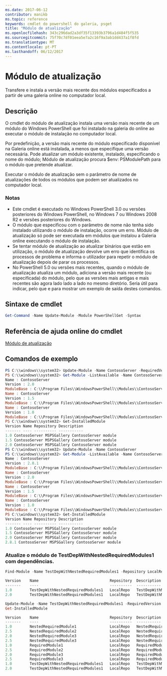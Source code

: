 ```yaml
---
ms.date: 2017-06-12
contributor: manikb
ms.topic: reference
keywords: cmdlet do powershell do galeria, psget
title: "Módulo de atualização"
ms.openlocfilehash: 343c296dad2a3df35f13393b3796a1d484f5f535
ms.sourcegitcommit: 75f70c7df01eea5e7a2c16f9a3ab1dd437a1f8fd
ms.translationtype: MT
ms.contentlocale: pt-PT
ms.lasthandoff: 06/12/2017
---
```

# <a name="update-module"></a>Módulo de atualização

Transfere e instala a versão mais recente dos módulos especificados a partir de uma galeria online no computador local.

## <a name="description"></a>Descrição

O cmdlet do módulo de atualização instala uma versão mais recente de um módulo do Windows PowerShell que foi instalado na galeria do online ao executar o módulo de instalação no computador local.

Por predefinição, a versão mais recente do módulo especificado disponível na Galeria online está instalada, a menos que especifique uma versão necessária. Pode atualizar um módulo existente, instalado, especificando o nome do módulo; Módulo de atualização procura $env: PSModulePath para o módulo que pretende atualizar.

Executar o módulo de atualização sem o parâmetro de nome de atualizações de todos os módulos que podem ser atualizados no computador local.

### <a name="notes"></a>Notas

- Este cmdlet é executado no Windows PowerShell 3.0 ou versões posteriores do Windows PowerShell, no Windows 7 ou Windows 2008 R2 e versões posteriores do Windows.
- O módulo que especificou com o parâmetro de nome não tenha sido instalado utilizando o módulo de instalação, ocorre um erro. Módulo de atualização só pode ser executada em módulos que instalou a Galeria online executando o módulo de instalação.
- Se tentar módulo de atualização ao atualizar binários que estão em utilização, o módulo de atualização devolve um erro que identifica os processos de problema e informa o utilizador para repetir o módulo de atualização depois de parar os processos.
- No PowerShell 5.0 ou versões mais recentes, quando o módulo de atualização atualiza um módulo, adiciona a versão mais recente (ou especificada) do módulo, pelo que as versões mais antigas e mais recentes são agora lado lado a lado no mesmo diretório. Seria útil para indicar, pelo que e para mostrar um exemplo de saída destes comandos.


## <a name="cmdlet-syntax"></a>Sintaxe de cmdlet
```powershell
Get-Command -Name Update-Module -Module PowerShellGet -Syntax
```

## <a name="cmdlet-online-help-reference"></a>Referência de ajuda online do cmdlet

[Módulo de atualização](http://go.microsoft.com/fwlink/?LinkID=398576)


## <a name="example-commands"></a>Comandos de exemplo

```powershell
PS C:\\windows\\system32> Update-Module -Name ContosoServer -RequiredVersion 1.5
PS C:\\windows\\system32> Get-Module -ListAvailable -Name ContosoServer | Format-List Name,Version,ModuleBase
Name : ContosoServer
Version : 2.0
ModuleBase : C:\\Program Files\\WindowsPowerShell\\Modules\\ContosoServer\\2.0
Name : ContosoServer
Version : 1.5
ModuleBase : C:\\Program Files\\WindowsPowerShell\\Modules\\ContosoServer\\1.5
Name : ContosoServer
Version : 1.0
ModuleBase : C:\\Program Files\\WindowsPowerShell\\Modules\\ContosoServer\\1.0
PS C:\\windows\\system32> Get-InstalledModule
Version Name Repository Description
------- ---- ---------- -----------
1.0 ContosoServer MSPSGallery ContosoServer module
1.5 ContosoServer MSPSGallery ContosoServer module
2.0 ContosoServer MSPSGallery ContosoServer module
PS C:\\windows\\system32> Update-Module -Name ContosoServer
PS C:\\windows\\system32> Get-Module -ListAvailable -Name ContosoServer | Format-List Name,Version,ModuleBase
Name : ContosoServer
Version : 2.8.1
ModuleBase : C:\\Program Files\\WindowsPowerShell\\Modules\\ContosoServer\\2.8.1
Name : ContosoServer
Version : 2.0
ModuleBase : C:\\Program Files\\WindowsPowerShell\\Modules\\ContosoServer\\2.0
Name : ContosoServer
Version : 1.5
ModuleBase : C:\\Program Files\\WindowsPowerShell\\Modules\\ContosoServer\\1.5
Name : ContosoServer
Version : 1.0
ModuleBase : C:\\Program Files\\WindowsPowerShell\\Modules\\ContosoServer\\1.0
PS C:\\windows\\system32> Get-InstalledModule
Version Name Repository Description
------- ---- ---------- -----------
1.0 ContosoServer MSPSGallery ContosoServer module
1.5 ContosoServer MSPSGallery ContosoServer module
2.0 ContosoServer MSPSGallery ContosoServer module
2.8.1 ContosoServer MSPSGallery ContosoServer module
```


###  <a name="update-the-testdepwithnestedrequiredmodules1-module-with-dependencies"></a>Atualize o módulo de TestDepWithNestedRequiredModules1 com dependências.
```powershell
Find-Module -Name TestDepWithNestedRequiredModules1 -Repository LocalRepo -AllVersions

Version    Name                                Repository  Description
-------    ----                                ----------  -----------
1.0        TestDepWithNestedRequiredModules1   LocalRepo   TestDepWithNestedRequiredModules1 module
2.0        TestDepWithNestedRequiredModules1   LocalRepo   TestDepWithNestedRequiredModules1 module

Update-Module -Name TestDepWithNestedRequiredModules1 -RequiredVersion 2.0
Get-InstalledModule

Version    Name                                Repository  Description
-------    ----                                ----------  -----------
1.0        NestedRequiredModule1               LocalRepo   NestedRequiredModule1 module
2.5        NestedRequiredModule2               LocalRepo   NestedRequiredModule2 module
2.0        NestedRequiredModule3               LocalRepo   NestedRequiredModule3 module
2.5        NestedRequiredModule3               LocalRepo   NestedRequiredModule3 module
1.0        RequiredModule1                     LocalRepo   RequiredModule1 module
2.5        RequiredModule2                     LocalRepo   RequiredModule2 module
2.0        RequiredModule3                     LocalRepo   RequiredModule3 module
2.5        RequiredModule3                     LocalRepo   RequiredModule3 module
1.0        TestDepWithNestedRequiredModules1   LocalRepo   TestDepWithNestedRequiredModules1 module
2.0        TestDepWithNestedRequiredModules1   LocalRepo   TestDepWithNestedRequiredModules1 module
```

